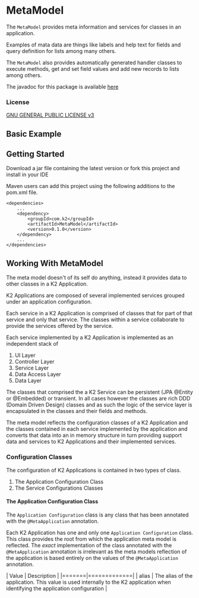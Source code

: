 # MetaModel
The `MetaModel` provides meta information and services for classes in an application.

Examples of mata data are things like labels and help text for fields and query definition for lists among many others.

The `MetaModel` also provides automatically generated handler classes to execute methods, get and set field values and add new records to lists among others.

The javadoc for this package is available [here](https://simonemmott.github.io/MetaModel/index.html)

### License

[GNU GENERAL PUBLIC LICENSE v3](http://fsf.org/)

## Basic Example


## Getting Started

Download a jar file containing the latest version or fork this project and install in your IDE

Maven users can add this project using the following additions to the pom.xml file.
```maven
<dependencies>
    ...
    <dependency>
        <groupId>com.k2</groupId>
        <artifactId>MetaModel</artifactId>
        <version>0.1.0</version>
    </dependency>
    ...
</dependencies>
```

## Working With MetaModel

The meta model doesn't of its self do anything, instead it provides data to other classes in a K2 Application.

K2 Applications are composed of several implemented services grouped under an application configuration.

Each service in a K2 Application is comprised of classes that for part of that service and only that service. The classes within a service collaborate to provide the services offered by the service.

Each service implemented by a K2 Application is implemented as an independent stack of 
1. UI Layer
1. Controller Layer
1. Service Layer
1. Data Access Layer
1. Data Layer

The classes that comprised the a K2 Service can be persistent (JPA @Entity or @Embedded) or transient. In all cases however the classes are rich DDD (Domain Driven Design) classes and as such the logic of the
service layer is encapsulated in the classes and their fields and methods.

The meta model reflects the configuration classes of a K2 Application and the classes contained in each service implemented by the application and converts that data into an in memory structure in turn 
providing support data and services to K2 Applications and their implemented services.

### Configuration Classes

The configuration of K2 Applications is contained in two types of class.

1. The Application Configuration Class
1. The Service Configurations Classes

#### The Application Configuration Class

The `Application Configuration` class is any class that has been annotated with the `@MetaApplication` annotation.

Each K2 Application has one and only one `Application Configuration` class. This class provides the root from which the application meta model is reflected.
The *exact* implementation of the class annotated with the `@MetaApplication` annotation is irrelevant as the meta models reflection of the application is based entirely on the values of the `@MetaApplication` annotation.

| Value | Description |
|=======|=============|
| alias | The alias of the application. This value is used internally to the K2 application when identifying the application configuration |



